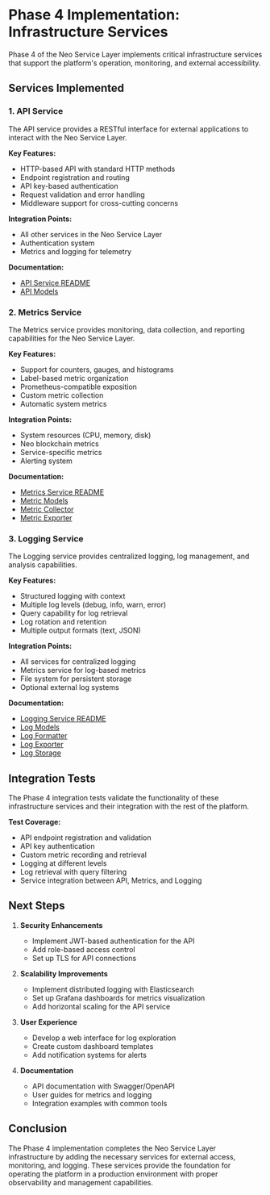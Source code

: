 # Phase 4 Implementation: Infrastructure Services

Phase 4 of the Neo Service Layer implements critical infrastructure services that support the platform's operation, monitoring, and external accessibility.

## Services Implemented

### 1. API Service

The API service provides a RESTful interface for external applications to interact with the Neo Service Layer.

**Key Features:**
- HTTP-based API with standard HTTP methods
- Endpoint registration and routing
- API key-based authentication
- Request validation and error handling
- Middleware support for cross-cutting concerns

**Integration Points:**
- All other services in the Neo Service Layer
- Authentication system
- Metrics and logging for telemetry

**Documentation:**
- [API Service README](/internal/apiservice/README.md)
- [API Models](/internal/apiservice/models.go)

### 2. Metrics Service

The Metrics service provides monitoring, data collection, and reporting capabilities for the Neo Service Layer.

**Key Features:**
- Support for counters, gauges, and histograms
- Label-based metric organization
- Prometheus-compatible exposition
- Custom metric collection
- Automatic system metrics

**Integration Points:**
- System resources (CPU, memory, disk)
- Neo blockchain metrics
- Service-specific metrics
- Alerting system

**Documentation:**
- [Metrics Service README](/internal/metricsservice/README.md)
- [Metric Models](/internal/metricsservice/models.go)
- [Metric Collector](/internal/metricsservice/collector.go)
- [Metric Exporter](/internal/metricsservice/exporter.go)

### 3. Logging Service

The Logging service provides centralized logging, log management, and analysis capabilities.

**Key Features:**
- Structured logging with context
- Multiple log levels (debug, info, warn, error)
- Query capability for log retrieval
- Log rotation and retention
- Multiple output formats (text, JSON)

**Integration Points:**
- All services for centralized logging
- Metrics service for log-based metrics
- File system for persistent storage
- Optional external log systems

**Documentation:**
- [Logging Service README](/internal/loggingservice/README.md)
- [Log Models](/internal/loggingservice/models.go)
- [Log Formatter](/internal/loggingservice/formatter.go)
- [Log Exporter](/internal/loggingservice/exporter.go)
- [Log Storage](/internal/loggingservice/storage.go)

## Integration Tests

The Phase 4 integration tests validate the functionality of these infrastructure services and their integration with the rest of the platform.

**Test Coverage:**
- API endpoint registration and validation
- API key authentication
- Custom metric recording and retrieval
- Logging at different levels
- Log retrieval with query filtering
- Service integration between API, Metrics, and Logging

## Next Steps

1. **Security Enhancements**
   - Implement JWT-based authentication for the API
   - Add role-based access control
   - Set up TLS for API connections

2. **Scalability Improvements**
   - Implement distributed logging with Elasticsearch
   - Set up Grafana dashboards for metrics visualization
   - Add horizontal scaling for the API service

3. **User Experience**
   - Develop a web interface for log exploration
   - Create custom dashboard templates
   - Add notification systems for alerts

4. **Documentation**
   - API documentation with Swagger/OpenAPI
   - User guides for metrics and logging
   - Integration examples with common tools

## Conclusion

The Phase 4 implementation completes the Neo Service Layer infrastructure by adding the necessary services for external access, monitoring, and logging. These services provide the foundation for operating the platform in a production environment with proper observability and management capabilities.